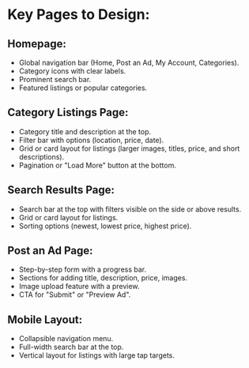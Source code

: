 # Key Pages to Design:
## Homepage:
  * Global navigation bar (Home, Post an Ad, My Account, Categories).
  * Category icons with clear labels.
  * Prominent search bar.
  * Featured listings or popular categories.

## Category Listings Page:
  * Category title and description at the top.
  * Filter bar with options (location, price, date).
  * Grid or card layout for listings (larger images, titles, price, and short descriptions).
  * Pagination or "Load More" button at the bottom.

## Search Results Page:
  * Search bar at the top with filters visible on the side or above results.
  * Grid or card layout for listings.
  * Sorting options (newest, lowest price, highest price).

## Post an Ad Page:
  * Step-by-step form with a progress bar.
  * Sections for adding title, description, price, images.
  * Image upload feature with a preview.
  * CTA for "Submit" or "Preview Ad".

## Mobile Layout:
  * Collapsible navigation menu.
  * Full-width search bar at the top.
  * Vertical layout for listings with large tap targets.
